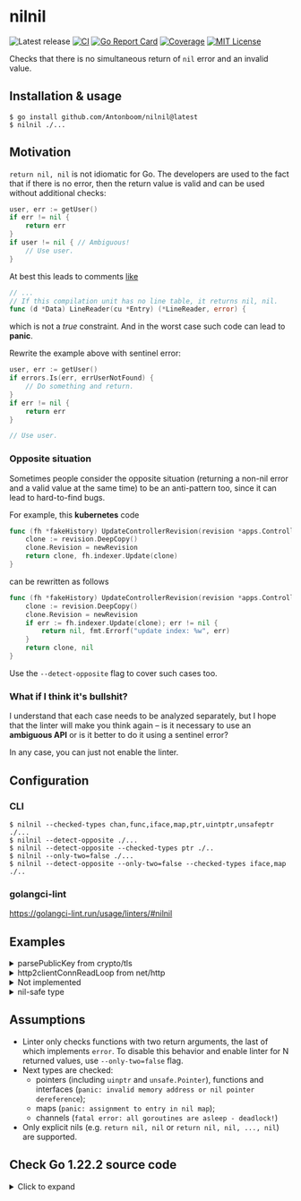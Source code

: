 # nilnil

![Latest release](https://img.shields.io/github/v/release/Antonboom/nilnil)
[![CI](https://github.com/Antonboom/nilnil/actions/workflows/ci.yml/badge.svg)](https://github.com/Antonboom/nilnil/actions/workflows/ci.yml)
[![Go Report Card](https://goreportcard.com/badge/github.com/Antonboom/nilnil)](https://goreportcard.com/report/github.com/Antonboom/nilnil)
[![Coverage](https://coveralls.io/repos/github/Antonboom/nilnil/badge.svg?branch=master)](https://coveralls.io/github/Antonboom/nilnil?branch=master)
[![MIT License](http://img.shields.io/badge/license-MIT-blue.svg?style=flat)](LICENSE)

Checks that there is no simultaneous return of `nil` error and an invalid value.

## Installation & usage

```
$ go install github.com/Antonboom/nilnil@latest
$ nilnil ./...
```

## Motivation

`return nil, nil` is not idiomatic for Go. The developers are used to the fact that 
if there is no error, then the return value is valid and can be used without additional checks:
```go
user, err := getUser()
if err != nil {
    return err
}
if user != nil { // Ambiguous!
    // Use user.
}
```

At best this leads to comments [like](https://github.com/golang/go/blob/07fc59199b9522bfe0d14f35c4391394efc336c9/src/debug/dwarf/line.go#L142)

```go
// ...
// If this compilation unit has no line table, it returns nil, nil.
func (d *Data) LineReader(cu *Entry) (*LineReader, error) {
```

which is not a _true_ constraint. And in the worst case such code can lead to **panic**.
<br>

Rewrite the example above with sentinel error:
```go
user, err := getUser()
if errors.Is(err, errUserNotFound) {
    // Do something and return.
}
if err != nil {
    return err
}

// Use user.
```

### Opposite situation

Sometimes people consider the opposite situation (returning a non-nil error and a valid value at the same time) to be
an anti-pattern too, since it can lead to hard-to-find bugs.

For example, this **kubernetes** code

```go
func (fh *fakeHistory) UpdateControllerRevision(revision *apps.ControllerRevision, newRevision int64) (*apps.ControllerRevision, error) {
    clone := revision.DeepCopy()
    clone.Revision = newRevision
    return clone, fh.indexer.Update(clone)
}
```

can be rewritten as follows

```go
func (fh *fakeHistory) UpdateControllerRevision(revision *apps.ControllerRevision, newRevision int64) (*apps.ControllerRevision, error) {
    clone := revision.DeepCopy()
    clone.Revision = newRevision
    if err := fh.indexer.Update(clone); err != nil {
        return nil, fmt.Errorf("update index: %w", err)
    }
    return clone, nil
}
```

Use the `--detect-opposite` flag to cover such cases too.

### What if I think it's bullshit?

I understand that each case needs to be analyzed separately, 
but I hope that the linter will make you think again –
is it necessary to use an **ambiguous API** or is it better to do it using a sentinel error?
<br>

In any case, you can just not enable the linter.

## Configuration

### CLI

```shell
$ nilnil --checked-types chan,func,iface,map,ptr,uintptr,unsafeptr ./...
$ nilnil --detect-opposite ./...
$ nilnil --detect-opposite --checked-types ptr ./..
$ nilnil --only-two=false ./...
$ nilnil --detect-opposite --only-two=false --checked-types iface,map ./..
```

### golangci-lint

https://golangci-lint.run/usage/linters/#nilnil

## Examples

<details>
  <summary>parsePublicKey from crypto/tls</summary>

```go
// BEFORE

func parsePublicKey(algo PublicKeyAlgorithm, keyData *publicKeyInfo) (interface{}, error) {
    der := cryptobyte.String(keyData.PublicKey.RightAlign())
    switch algo {
    case RSA:
        // ...
        return pub, nil
    case ECDSA:
        // ...
        return pub, nil
    case Ed25519:
        // ...
        return ed25519.PublicKey(der), nil
    case DSA:
        // ...
        return pub, nil
    default:
        return nil, nil
    }
}

// AFTER

var errUnknownPublicKeyAlgo = errors.New("unknown public key algo")

func parsePublicKey(algo PublicKeyAlgorithm, keyData *publicKeyInfo) (interface{}, error) {
    der := cryptobyte.String(keyData.PublicKey.RightAlign())
    switch algo {
    case RSA:
        // ...
        return pub, nil
    case ECDSA:
        // ...
        return pub, nil
    case Ed25519:
        // ...
        return ed25519.PublicKey(der), nil
    case DSA:
        // ...
        return pub, nil
    default:
        return nil, fmt.Errorf("%w: %v", errUnknownPublicKeyAlgo, algo)
    }
}
```

</details>

<details>
  <summary>http2clientConnReadLoop from net/http</summary>

```go
// BEFORE

// As a special case, handleResponse may return (nil, nil) to skip the frame.
func (rl *http2clientConnReadLoop) handleResponse(/* ... */) (*Response, error) {
    if statusCode >= 100 && statusCode <= 199 {
        return nil, nil
    }
}

// ...
res, err := rl.handleResponse(cs, f)
if err != nil {
	return err
}
if res == nil {
    // (nil, nil) special case. See handleResponse docs.
    return nil
}

// AFTER

var errNeedSkipFrame = errors.New("need skip frame")

// As a special case, handleResponse may return errNeedSkipFrame to skip the frame.
func (rl *http2clientConnReadLoop) handleResponse(/* ... */) (*Response, error) {
    if statusCode >= 100 && statusCode <= 199 {
        return nil, errNeedSkipFrame
    }
}

// ...
res, err := rl.handleResponse(cs, f)
if errors.Is(err, errNeedSkipFrame) {
    return nil
}
if err != nil {
    return err
}
```

</details>

<details>
  <summary>Not implemented</summary>

```go
// BEFORE

func (s *Service) StartStream(ctx context.Context) (*Stream, error) {
    return nil, nil
}

// AFTER

func (s *Service) StartStream(ctx context.Context) (*Stream, error) {
    return nil, errors.New("not implemented")
}
```

</details>

<details>
  <summary>nil-safe type</summary>

```go
package ratelimiter

type RateLimiter struct {
    // ...
}

func New() (*RateLimiter, error) {
    // It's OK, RateLimiter is nil-safe.
    // But it's better not to do it anyway.
    return nil, nil
}

func (r *RateLimiter) Allow() bool {
    if r == nil {
        return true
    }
    return r.allow()
}
```

</details>

## Assumptions

- Linter only checks functions with two return arguments, the last of which implements `error`. To disable this behavior
and enable linter for N returned values, use `--only-two=false` flag. 
- Next types are checked:
  * pointers (including `uinptr` and `unsafe.Pointer`), functions and interfaces (`panic: invalid memory address or nil pointer dereference`);
  * maps (`panic: assignment to entry in nil map`);
  * channels (`fatal error: all goroutines are asleep - deadlock!`)
- Only explicit nils (e.g. `return nil, nil` or `return nil, nil, ..., nil`) are supported.

## Check Go 1.22.2 source code

<details>
  <summary>Click to expand</summary>

```shell
$ cd $GOROOT/src
$ nilnil ./... 2>&1 | grep -v "_test.go"  
/usr/local/go/src/internal/bisect/bisect.go:196:3: return both a `nil` error and an invalid value: use a sentinel error instead
/usr/local/go/src/net/fd_unix.go:71:3: return both a `nil` error and an invalid value: use a sentinel error instead
/usr/local/go/src/net/fd_unix.go:79:4: return both a `nil` error and an invalid value: use a sentinel error instead
/usr/local/go/src/net/fd_unix.go:156:4: return both a `nil` error and an invalid value: use a sentinel error instead
/usr/local/go/src/net/iprawsock_posix.go:36:3: return both a `nil` error and an invalid value: use a sentinel error instead
/usr/local/go/src/net/tcpsock_posix.go:38:3: return both a `nil` error and an invalid value: use a sentinel error instead
/usr/local/go/src/net/udpsock_posix.go:37:3: return both a `nil` error and an invalid value: use a sentinel error instead
/usr/local/go/src/net/unixsock_posix.go:92:3: return both a `nil` error and an invalid value: use a sentinel error instead
/usr/local/go/src/crypto/tls/key_agreement.go:46:2: return both a `nil` error and an invalid value: use a sentinel error instead
/usr/local/go/src/crypto/tls/ticket.go:355:3: return both a `nil` error and an invalid value: use a sentinel error instead
/usr/local/go/src/crypto/tls/ticket.go:359:3: return both a `nil` error and an invalid value: use a sentinel error instead
/usr/local/go/src/database/sql/driver/types.go:157:3: return both a `nil` error and an invalid value: use a sentinel error instead
/usr/local/go/src/database/sql/driver/types.go:232:3: return both a `nil` error and an invalid value: use a sentinel error instead
/usr/local/go/src/database/sql/driver/types.go:263:4: return both a `nil` error and an invalid value: use a sentinel error instead
/usr/local/go/src/database/sql/convert.go:548:3: return both a `nil` error and an invalid value: use a sentinel error instead
/usr/local/go/src/database/sql/sql.go:205:3: return both a `nil` error and an invalid value: use a sentinel error instead
/usr/local/go/src/database/sql/sql.go:231:3: return both a `nil` error and an invalid value: use a sentinel error instead
/usr/local/go/src/database/sql/sql.go:257:3: return both a `nil` error and an invalid value: use a sentinel error instead
/usr/local/go/src/database/sql/sql.go:284:3: return both a `nil` error and an invalid value: use a sentinel error instead
/usr/local/go/src/database/sql/sql.go:311:3: return both a `nil` error and an invalid value: use a sentinel error instead
/usr/local/go/src/database/sql/sql.go:337:3: return both a `nil` error and an invalid value: use a sentinel error instead
/usr/local/go/src/database/sql/sql.go:363:3: return both a `nil` error and an invalid value: use a sentinel error instead
/usr/local/go/src/database/sql/sql.go:389:3: return both a `nil` error and an invalid value: use a sentinel error instead
/usr/local/go/src/database/sql/sql.go:422:3: return both a `nil` error and an invalid value: use a sentinel error instead
/usr/local/go/src/debug/dwarf/entry.go:884:3: return both a `nil` error and an invalid value: use a sentinel error instead
/usr/local/go/src/debug/dwarf/line.go:146:3: return both a `nil` error and an invalid value: use a sentinel error instead
/usr/local/go/src/debug/dwarf/line.go:153:3: return both a `nil` error and an invalid value: use a sentinel error instead
/usr/local/go/src/debug/dwarf/typeunit.go:138:3: return both a `nil` error and an invalid value: use a sentinel error instead
/usr/local/go/src/debug/pe/file.go:470:3: return both a `nil` error and an invalid value: use a sentinel error instead
/usr/local/go/src/net/http/h2_bundle.go:9530:3: return both a `nil` error and an invalid value: use a sentinel error instead
/usr/local/go/src/net/http/transfer.go:765:3: return both a `nil` error and an invalid value: use a sentinel error instead
/usr/local/go/src/net/http/transfer.go:775:3: return both a `nil` error and an invalid value: use a sentinel error instead
/usr/local/go/src/net/http/transfer.go:798:3: return both a `nil` error and an invalid value: use a sentinel error instead
/usr/local/go/src/go/build/build.go:1442:3: return both a `nil` error and an invalid value: use a sentinel error instead
/usr/local/go/src/go/build/build.go:1453:3: return both a `nil` error and an invalid value: use a sentinel error instead
/usr/local/go/src/go/build/build.go:1457:3: return both a `nil` error and an invalid value: use a sentinel error instead
/usr/local/go/src/go/build/build.go:1491:3: return both a `nil` error and an invalid value: use a sentinel error instead
/usr/local/go/src/go/internal/gccgoimporter/ar.go:125:3: return both a `nil` error and an invalid value: use a sentinel error instead
/usr/local/go/src/image/jpeg/reader.go:622:5: return both a `nil` error and an invalid value: use a sentinel error instead
/usr/local/go/src/image/png/reader.go:434:4: return both a `nil` error and an invalid value: use a sentinel error instead
/usr/local/go/src/internal/profile/legacy_profile.go:1089:4: return both a `nil` error and an invalid value: use a sentinel error instead
/usr/local/go/src/net/internal/socktest/switch.go:142:3: return both a `nil` error and an invalid value: use a sentinel error instead
```

</details>
